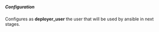##### Configuration

Configures as **deployer_user** the user that will be used by ansible in next stages.
